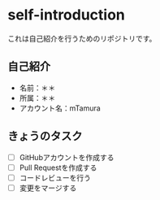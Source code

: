 # self-introduction
これは自己紹介を行うためのリポジトリです。

## 自己紹介
- 名前：＊＊
- 所属：＊＊
- アカウント名：mTamura

## きょうのタスク
- [ ] GitHubアカウントを作成する
- [ ] Pull Requestを作成する
- [ ] コードレビューを行う
- [ ] 変更をマージする
